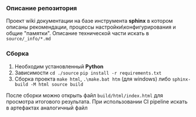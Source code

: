 ### Описание репозитория

Проект wiki документации на базе инструмента **sphinx** в котором описаны рекомендации, процессы настройки\конфигурирования и общие "памятки".
Описание технической части искать в `source/_info/*.md`

### Сборка

1. Необходим установленный **Python**
2. Зависимости `cd ./source` `pip install -r requirements.txt`
3. Сборка проекта `make html`, `.\make.bat htm` (для windows) либо `sphinx-build -M html source build`

После сборки можно открыть файл `build/html/index.html` для просмотра итогового результата. При использовании
CI pipeline искать в артефактах аналогичный файл